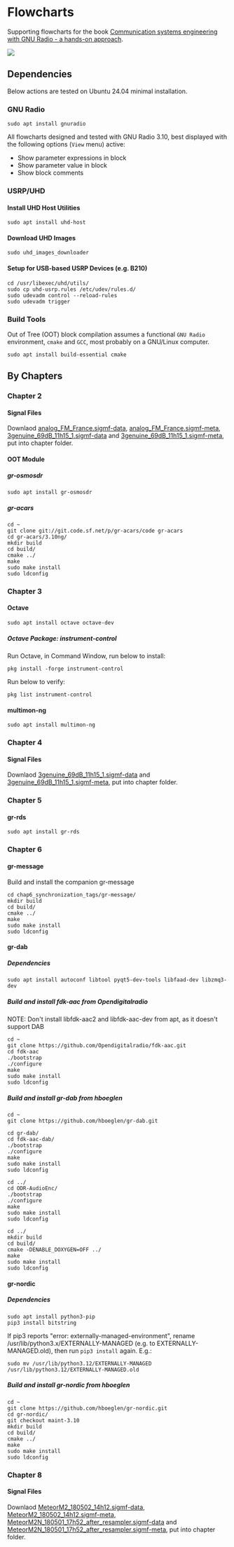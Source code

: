 # Flowcharts

Supporting flowcharts for the book [Communication systems engineering with GNU Radio - a hands-on approach](https://www.wiley.com/en-fr/Communication+Systems+Engineering+with+GNU+Radio%3A+A+Hands-on+Approach-p-9781394218882).

<img src="https://www.wiley.com/storefront-pdp-assets/_next/image?url=https%3A%2F%2Fmedia.wiley.com%2Fproduct_data%2FcoverImage300%2F85%2F13942188%2F1394218885.jpg&w=384&q=75">

## Dependencies

Below actions are tested on Ubuntu 24.04 minimal installation.

### GNU Radio

```
sudo apt install gnuradio
```

All flowcharts designed and tested with GNU Radio 3.10, best displayed with the following
options (``View`` menu) active:
* Show parameter expressions in block
* Show parameter value in block
* Show block comments

### USRP/UHD

#### Install UHD Host Utilities

```
sudo apt install uhd-host
```

#### Download UHD Images

```
sudo uhd_images_downloader
```

#### Setup for USB-based USRP Devices (e.g. B210)

```
cd /usr/libexec/uhd/utils/
sudo cp uhd-usrp.rules /etc/udev/rules.d/
sudo udevadm control --reload-rules
sudo udevadm trigger
```

### Build Tools

Out of Tree (OOT) block compilation assumes a functional ``GNU Radio`` environment, ``cmake`` and ``GCC``, most probably on a GNU/Linux computer.

```
sudo apt install build-essential cmake
```

## By Chapters

### Chapter 2

#### Signal Files
Downlaod [analog_FM_France.sigmf-data](https://iqengine.org/api/datasources/gnuradiofast/iqengine/analog_FM_France.sigmf-data), [analog_FM_France.sigmf-meta](https://iqengine.org/api/datasources/gnuradiofast/iqengine/analog_FM_France.sigmf-meta), [3genuine_69dB_11h15_1.sigmf-data](https://iqengine.org/api/datasources/gnuradiofast/iqengine/space/3genuine_69dB_11h15_1.sigmf-data) and [3genuine_69dB_11h15_1.sigmf-meta](https://iqengine.org/api/datasources/gnuradiofast/iqengine/space/3genuine_69dB_11h15_1.sigmf-meta), put into chapter folder.

#### OOT Module

##### gr-osmosdr

```
sudo apt install gr-osmosdr
```

##### gr-acars

```
cd ~
git clone git://git.code.sf.net/p/gr-acars/code gr-acars
cd gr-acars/3.10ng/
mkdir build
cd build/
cmake ../
make
sudo make install
sudo ldconfig
```

### Chapter 3

#### Octave

```
sudo apt install octave octave-dev
```

##### Octave Package: instrument-control

Run Octave, in Command Window, run below to install:

```
pkg install -forge instrument-control
```

Run below to verify:

```
pkg list instrument-control
```

#### multimon-ng

```
sudo apt install multimon-ng
```

### Chapter 4

#### Signal Files
Downlaod [3genuine_69dB_11h15_1.sigmf-data](https://iqengine.org/api/datasources/gnuradiofast/iqengine/space/3genuine_69dB_11h15_1.sigmf-data) and [3genuine_69dB_11h15_1.sigmf-meta](https://iqengine.org/api/datasources/gnuradiofast/iqengine/space/3genuine_69dB_11h15_1.sigmf-meta), put into chapter folder.

### Chapter 5

#### gr-rds

```
sudo apt install gr-rds
```

### Chapter 6

#### gr-message

Build and install the companion gr-message

```
cd chap6_synchronization_tags/gr-message/
mkdir build
cd build/
cmake ../
make
sudo make install
sudo ldconfig
```

#### gr-dab

##### Dependencies

```
sudo apt install autoconf libtool pyqt5-dev-tools libfaad-dev libzmq3-dev
```

##### Build and install fdk-aac from Opendigitalradio

NOTE: Don't install libfdk-aac2 and libfdk-aac-dev from apt, as it doesn't support DAB

```
cd ~
git clone https://github.com/Opendigitalradio/fdk-aac.git
cd fdk-aac
./bootstrap
./configure
make
sudo make install
sudo ldconfig
```

##### Build and install gr-dab from hboeglen

```
cd ~
git clone https://github.com/hboeglen/gr-dab.git

cd gr-dab/
cd fdk-aac-dab/
./bootstrap
./configure
make
sudo make install
sudo ldconfig

cd ../
cd ODR-AudioEnc/
./bootstrap
./configure
make
sudo make install
sudo ldconfig

cd ../
mkdir build
cd build/
cmake -DENABLE_DOXYGEN=OFF ../
make
sudo make install
sudo ldconfig
```

#### gr-nordic

##### Dependencies

```
sudo apt install python3-pip
pip3 install bitstring
```

If pip3 reports "error: externally-managed-environment", rename /usr/lib/python3.x/EXTERNALLY-MANAGED (e.g. to EXTERNALLY-MANAGED.old), then run ```pip3 install``` again. E.g.:

```
sudo mv /usr/lib/python3.12/EXTERNALLY-MANAGED /usr/lib/python3.12/EXTERNALLY-MANAGED.old
```

##### Build and install gr-nordic from hboeglen

```
cd ~
git clone https://github.com/hboeglen/gr-nordic.git
cd gr-nordic/
git checkout maint-3.10
mkdir build
cd build/
cmake ../
make
sudo make install
sudo ldconfig
```

### Chapter 8

#### Signal Files
Downlaod [MeteorM2_180502_14h12.sigmf-data](https://iqengine.org/api/datasources/gnuradiofast/iqengine/space/MeteorM2_180502_14h12.sigmf-data), [MeteorM2_180502_14h12.sigmf-meta](https://iqengine.org/api/datasources/gnuradiofast/iqengine/space/MeteorM2_180502_14h12.sigmf-meta), [MeteorM2N_180501_17h52_after_resampler.sigmf-data](https://iqengine.org/api/datasources/gnuradiofast/iqengine/space/MeteorM2N_180501_17h52_after_resampler.sigmf-data) and [MeteorM2N_180501_17h52_after_resampler.sigmf-meta](https://iqengine.org/api/datasources/gnuradiofast/iqengine/space/MeteorM2N_180501_17h52_after_resampler.sigmf-meta), put into chapter folder.


